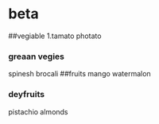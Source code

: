 # beta
##vegiable
1.tamato
photato
### greaan vegies
spinesh
brocali
##fruits
mango 
watermalon
### deyfruits
pistachio
almonds 
